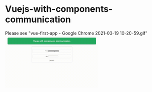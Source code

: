 # Vuejs-with-components-communication
Please see "vue-first-app - Google Chrome 2021-03-19 10-20-59.gif"
<img src="https://github.com/Sandra-Kao/Vuejs-with-components-communication/blob/3e6ff40766a39af69f0a25eec503a0f33a35d911/vue-first-app%20-%20Google%20Chrome%202021-03-19%2010-20-59.gif" alt="vue-first-app - Google Chrome 2021-03-19 10-20-59.gif" width="60%">
